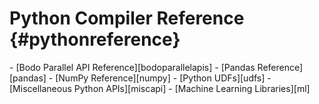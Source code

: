 Python Compiler Reference {#pythonreference}
=============

<div class="grid cards" markdown>
- [Bodo Parallel API Reference][bodoparallelapis]
- [Pandas Reference][pandas]
- [NumPy Reference][numpy]
- [Python UDFs][udfs]
- [Miscellaneous Python APIs][miscapi]
- [Machine Learning Libraries][ml]

</div>
